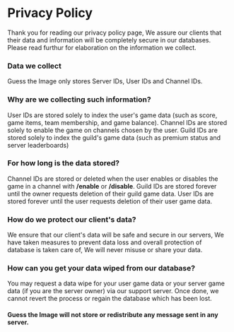 # Privacy Policy

Thank you for reading our privacy policy page, We assure our clients that their data and information will be completely secure in our databases. Please read furthur for elaboration on the information we collect.

### Data we collect
Guess the Image only stores Server IDs, User IDs and Channel IDs.

### Why are we collecting such information?
User IDs are stored solely to index the user's game data (such as score, game items, team membership, and game balance).
Channel IDs are stored solely to enable the game on channels chosen by the user.
Guild IDs are stored solely to index the guild's game data (such as premium status and server leaderboards)
  
### For how long is the data stored?
Channel IDs are stored or deleted when the user enables or disables the game in a channel with **/enable** or **/disable**.
Guild IDs are stored forever until the owner requests deletion of their guild game data.
User IDs are stored forever until the user requests deletion of their user game data.

### How do we protect our client's data?
We ensure that our client's data will be safe and secure in our servers, We have taken measures to prevent data loss and overall protection of database is taken care of, We will never misuse or share your data.

### How can you get your data wiped from our database?
You may request a data wipe for your user game data or your server game data (if you are the server owner) via our support server. Once done, we cannot revert the process or regain the database which has been lost.

#### Guess the Image will not store or redistribute any message sent in any server.
